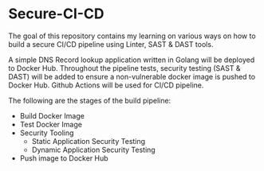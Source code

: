 # Secure-CI-CD

The goal of this repository contains my learning on various ways on how to build a secure CI/CD pipeline using Linter, SAST & DAST tools.  

A simple DNS Record lookup application written in Golang will be deployed to Docker Hub. Throughout the pipeline tests, security testing (SAST & DAST) will be added to ensure a non-vulnerable docker image is pushed to Docker Hub. Github Actions will be used for CI/CD pipeline.

The following are the stages of the build pipeline:
- Build Docker Image
- Test Docker Image
- Security Tooling
    - Static Application Security Testing
    - Dynamic Application Security Testing
- Push image to Docker Hub



<!-- EOF -->